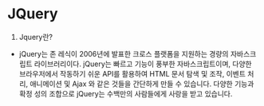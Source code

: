# JQuery

1. Jquery란?
- jQuery는 존 레식이 2006년에 발표한 크로스 플랫폼을 지원하는 경량의 자바스크립트 라이브러리이다.
jQuery는 빠르고 기능이 풍부한 자바스크립트이며, 다양한 브라우저에서 작동하기 쉬운 API를 활용하여 HTML 문서 탐색 및 조작, 이벤트 처리, 애니메이션 및 Ajax 와 같은 것들을 간단하게 만들 수 있습니다. 다양한 기능과 확정 성의 조합으로 jQuery는 수백만의 사람들에게 사랑을 받고 있습니다.
